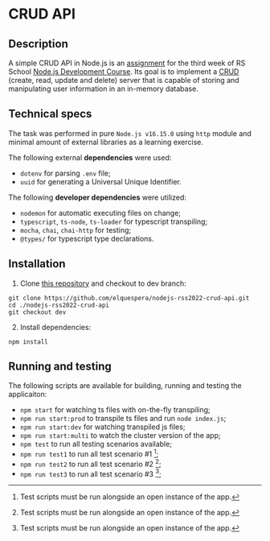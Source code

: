 # CRUD API

## Description

A simple CRUD API in Node.js is an [assignment](https://github.com/AlreadyBored/nodejs-assignments/blob/main/assignments/crud-api/assignment.md) for the third week of RS School [Node.js Development Course](https://github.com/AlreadyBored/nodejs-assignments). Its goal is to implement a [CRUD](https://en.wikipedia.org/wiki/Create,_read,_update_and_delete) (create, read, update and delete) server that is capable of storing and manipulating user information in an in-memory database.

## Technical specs

The task was performed in pure `Node.js v16.15.0` using `http` module and minimal amount of external libraries as a learning exercise.

The following external **dependencies** were used:

- `dotenv` for parsing `.env` file;
- `uuid` for generating a Universal Unique Identifier.

The following **developer dependencies** were utilized:

- `nodemon` for automatic executing files on change;
- `typescript`, `ts-node`, `ts-loader` for typescript transpiling;
- `mocha`, `chai`, `chai-http` for testing;
- `@types/` for typescript type declarations.

## Installation

1. Clone [this repository](https://github.com/elquespera/nodejs-rss2022-crud-api) and checkout to dev branch:

```
git clone https://github.com/elquespera/nodejs-rss2022-crud-api.git
cd ./nodejs-rss2022-crud-api
git checkout dev
```

2. Install dependencies:

```
npm install
```

## Running and testing

The following scripts are available for building, running and testing the applicaiton:

- `npm start` for watching ts files with on-the-fly transpiling;
- `npm run start:prod` to transpile ts files and run `node index.js`;
- `npm run start:dev` for watching transpiled js files;
- `npm run start:multi` to watch the cluster version of the app;
- `npm test` to run all testing scenarios available;
- `npm run test1` to run all test scenario #1 [^1];
- `npm run test2` to run all test scenario #2 [^1];
- `npm run test3` to run all test scenario #3 [^1];


[^1]: Test scripts must be run alongside an open instance of the app.